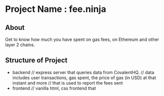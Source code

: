 # Project Name : fee.ninja

## About

Get to know how much you have spent on gas fees, on Ethereum and other layer 2 chains.

## Structure of Project

- backend // express server that queries data from CovalentHQ.
          // data includes user transactions, gas spent, the price of gas (in USD) at that instant and more
          // that is used to report the fees sent
- frontend // vanilla html, css frontend that 